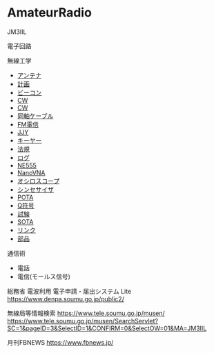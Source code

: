 # AmateurRadio

JM3IIL

電子回路

無線工学

- [アンテナ](./Antenna.md)
- [計画](./00_todo.md)
- [ビーコン](./Beacon.md)
- [CW](./CW.html)
- [CW](./CW.md)
- [同軸ケーブル](./CoaxialCable.md)
- [FM電信](./F2A.md)
- [JJY](./JJY.md)
- [キーヤー](./Keyer.md)
- [法規](./Law.md)
- [ログ](./LogBook.md)
- [NE555](./NE555.md)
- [NanoVNA](./NanoVNA.md)
- [オシロスコープ](./Oscilloscope.md)
- [シンセサイザ](./PLL.md)
- [POTA](./POTA.md)
- [Q符号](./Q_code.md)
- [試験](./QualificationLinks.md)
- [SOTA](./SOTA.md)
- [リンク](./links.md)
- [部品](./parts.md)
	

通信術
- 電話
- 電信(モールス信号)

総務省 電波利用 電子申請・届出システム Lite
https://www.denpa.soumu.go.jp/public2/

無線局等情報検索
https://www.tele.soumu.go.jp/musen/
https://www.tele.soumu.go.jp/musen/SearchServlet?SC=1&pageID=3&SelectID=1&CONFIRM=0&SelectOW=01&MA=JM3IIL

月刊FBNEWS
https://www.fbnews.jp/

